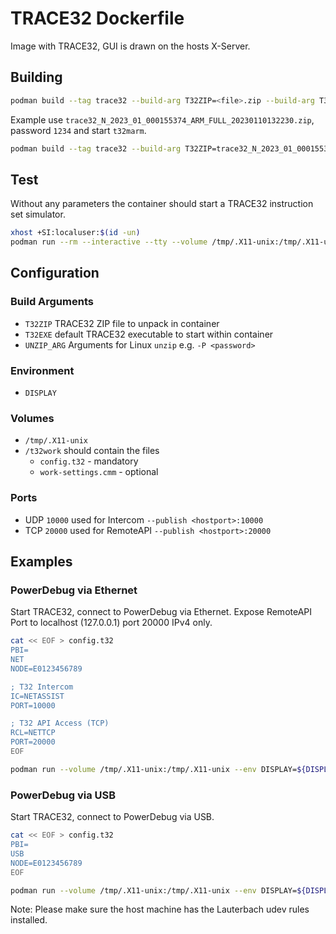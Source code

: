 # TRACE32 Dockerfile
Image with TRACE32, GUI is drawn on the hosts X-Server.
## Building
```bash
podman build --tag trace32 --build-arg T32ZIP=<file>.zip --build-arg T32EXE=<executable>  .
```
Example use `trace32_N_2023_01_000155374_ARM_FULL_20230110132230.zip`, password `1234` and start `t32marm`.
```bash
podman build --tag trace32 --build-arg T32ZIP=trace32_N_2023_01_000155374_ARM_FULL_20230110132230.zip --build-arg UNZIP_ARG="-P 1234" --build-arg T32EXE=t32marm  .
```
## Test
Without any parameters the container should start a TRACE32 instruction set simulator.
```bash
xhost +SI:localuser:$(id -un)
podman run --rm --interactive --tty --volume /tmp/.X11-unix:/tmp/.X11-unix --env DISPLAY=${DISPLAY} trace32
```
## Configuration
### Build Arguments
- `T32ZIP` TRACE32 ZIP file to unpack in container
- `T32EXE` default TRACE32 executable to start within container
- `UNZIP_ARG` Arguments for Linux `unzip` e.g. `-P <password>`
### Environment
- `DISPLAY`
### Volumes
- `/tmp/.X11-unix`
- `/t32work` should contain the files
  - `config.t32` - mandatory
  - `work-settings.cmm` - optional
### Ports
- UDP `10000` used for Intercom `--publish <hostport>:10000`
- TCP `20000` used for RemoteAPI `--publish <hostport>:20000`
## Examples
### PowerDebug via Ethernet 
Start TRACE32, connect to PowerDebug via Ethernet. Expose RemoteAPI Port to localhost (127.0.0.1) port 20000 IPv4 only.
```bash
cat << EOF > config.t32
PBI=
NET
NODE=E0123456789

; T32 Intercom
IC=NETASSIST
PORT=10000

; T32 API Access (TCP)
RCL=NETTCP
PORT=20000
EOF

podman run --volume /tmp/.X11-unix:/tmp/.X11-unix --env DISPLAY=${DISPLAY} --volume .:/t32work --publish 127.0.0.1:20000:20000 trace32
```
### PowerDebug via USB
Start TRACE32, connect to PowerDebug via USB.
```bash
cat << EOF > config.t32
PBI=
USB
NODE=E0123456789
EOF

podman run --volume /tmp/.X11-unix:/tmp/.X11-unix --env DISPLAY=${DISPLAY} --volume .:/t32work --volume /dev/lauterbach/:/dev/lauterbach --volume /dev/bus/usb:/dev/bus/usb trace32
```

Note: Please make sure the host machine has the Lauterbach udev rules installed.


